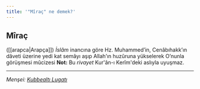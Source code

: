 ```yaml
---
title: '"Mîraç" ne demek?'
---
```


## Mîraç
([[arapca|Arapça]]) *İslâm* inancına göre Hz. Muhammed’in, Cenâbıhakk’ın dâveti üzerine yedi kat semâyı aşıp Allah’ın huzûruna yükselerek O’nunla görüşmesi mûcizesi
**Not:** Bu *rivayet* Kur'ân-ı Kerîm'deki aslıyla uyuşmaz.

---
*Menşei: [Kubbealtı Lugatı](https://www.lugatim.com/s/Mîraç)*